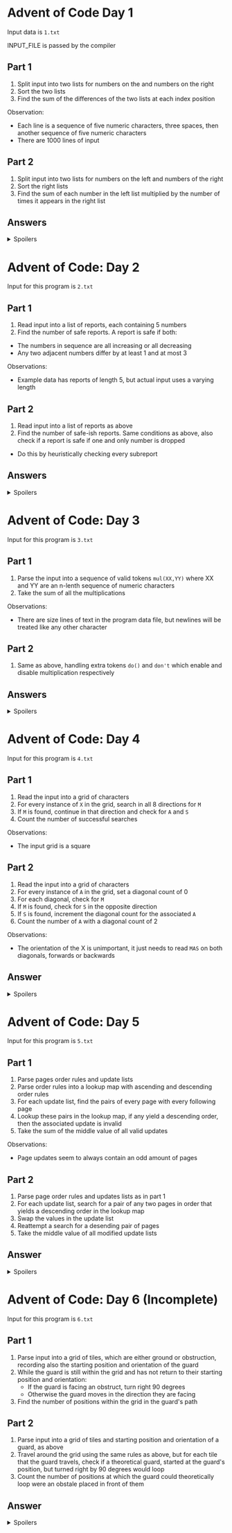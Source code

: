 # Advent of Code Day 1

Input data is `1.txt`

INPUT_FILE is passed by the compiler

## Part 1

1. Split input into two lists for numbers on the and numbers on the right
2. Sort the two lists
3. Find the sum of the differences of the two lists at each index position

Observation:
- Each line is a sequence of five numeric characters, three spaces, then
  another sequence of five numeric characters
- There are 1000 lines of input

## Part 2

1. Split input into two lists for numbers on the left and numbers of the right
2. Sort the right lists
3. Find the sum of each number in the left list multiplied by the number of
   times it appears in the right list

## Answers

<details>
<summary>Spoilers</summary>
Part 1: 2742123

Part 2: 21328497
</details>

# Advent of Code: Day 2

Input for this program is `2.txt`

## Part 1

1. Read input into a list of reports, each containing 5 numbers
2. Find the number of safe reports. A report is safe if both:
 - The numbers in sequence are all increasing or all decreasing
 - Any two adjacent numbers differ by at least 1 and at most 3

Observations:
- Example data has reports of length 5, but actual input uses a varying
  length

## Part 2

1. Read input into a list of reports as above
2. Find the number of safe-ish reports. Same conditions as above, also check
   if a report is safe if one and only number is dropped
 - Do this by heuristically checking every subreport

## Answers

<details>
 <summary>Spoilers</summary>
 Part 1: 282

 Part 2: 349
</details>

# Advent of Code: Day 3

Input for this program is `3.txt`

## Part 1

1. Parse the input into a sequence of valid tokens `mul(XX,YY)` where XX and
   YY are an n-lenth sequence of numeric characters
2. Take the sum of all the multiplications

Observations:
- There are size lines of text in the program data file, but newlines will be
  treated like any other character

## Part 2

1. Same as above, handling extra tokens `do()` and `don't` which enable and
   disable multiplication respectively

## Answers

<details>
 <summary>Spoilers</summary>
 Part 1: 174103751

 Part 2: 100411201
</details>

# Advent of Code: Day 4

Input for this program is `4.txt`

## Part 1

1. Read the input into a grid of characters
2. For every instance of `X` in the grid, search in all 8 directions for `M`
3. If `M` is found, continue in that direction and check for `A` and `S`
4. Count the number of successful searches

Observations:
- The input grid is a square

## Part 2

1. Read the input into a grid of characters
2. For every instance of `A` in the grid, set a diagonal count of 0
3. For each diagonal, check for `M`
4. If `M` is found, check for `S` in the opposite direction
5. If `S` is found, increment the diagonal count for the associated `A`
6. Count the number of `A` with a diagonal count of 2

Observations:
- The orientation of the X is unimportant, it just needs to read `MAS` on both
  diagonals, forwards or backwards

## Answer

<details>
 <summary>Spoilers</summary>
 Part 1: 2575

 Part 2: 2041
</details>

# Advent of Code: Day 5

Input for this program is `5.txt`

## Part 1

1. Parse pages order rules and update lists
2. Parse order rules into a lookup map with ascending and descending order
   rules
3. For each update list, find the pairs of every page with every following page
4. Lookup these pairs in the lookup map, if any yield a descending order, then
   the associated update is invalid
5. Take the sum of the middle value of all valid updates

Observations:
- Page updates seem to always contain an odd amount of pages

## Part 2

1. Parse page order rules and updates lists as in part 1
2. For each update list, search for a pair of any two pages in order that
   yields a descending order in the lookup map
3. Swap the values in the update list
4. Reattempt a search for a desending pair of pages
5. Take the middle value of all modified update lists

## Answer

<details>
 <summary>Spoilers</summary>
 Part 1: 6505

 Part 2: 6897
</details>

# Advent of Code: Day 6 (Incomplete)

Input for this program is `6.txt`

## Part 1

1. Parse input into a grid of tiles, which are either ground or obstruction,
   recording also the starting position and orientation of the guard
2. While the guard is still within the grid and has not return to their
   starting position and orientation:
   - If the guard is facing an obstruct, turn right 90 degrees
   - Otherwise the guard moves in the direction they are facing
3. Find the number of positions within the grid in the guard's path

## Part 2

1. Parse input into a grid of tiles and starting position and orientation of a
   guard, as above
2. Travel around the grid using the same rules as above, but for each tile that
   the guard travels, check if a theoretical guard, started at the guard's
   position, but turned right by 90 degrees would loop
3. Count the number of positions at which the guard could theoretically loop
   were an obstale placed in front of them

## Answer

<details>
 <summary>Spoilers</summary>
 Part 1: 4433

 Part 2:
</details>

